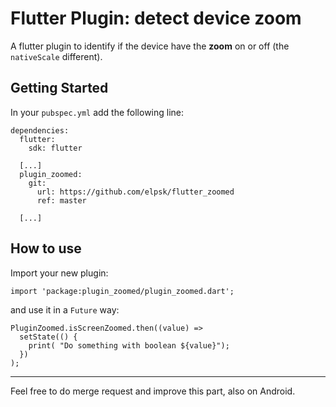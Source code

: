 # Flutter Plugin: detect device zoom

A flutter plugin to identify if the device have the **zoom** on or off (the `nativeScale` different).

## Getting Started

In your `pubspec.yml` add the following line:


	dependencies:
	  flutter:
	    sdk: flutter
	
	  [...]
	  plugin_zoomed:
	    git:
	      url: https://github.com/elpsk/flutter_zoomed
	      ref: master
	
	  [...]
	  
## How to use

Import your new plugin:

	import 'package:plugin_zoomed/plugin_zoomed.dart';

and use it in a `Future` way:

    PluginZoomed.isScreenZoomed.then((value) => 
      setState(() {
        print( "Do something with boolean ${value}");
      })
    );

---

Feel free to do merge request and improve this part, also on Android.
